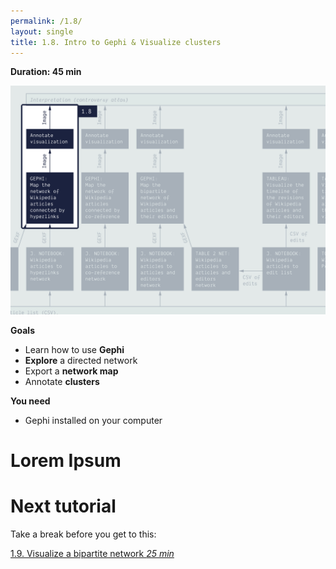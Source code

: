 ```yaml
---
permalink: /1.8/
layout: single
title: 1.8. Intro to Gephi & Visualize clusters
---
```


**Duration: 45 min**

[
	![Overview tuto 1.8](../assets/images/1-8.jpg)
](../assets/images/1-8.jpg)

**Goals**
* Learn how to use **Gephi**
* **Explore** a directed network
* Export a **network map**
* Annotate **clusters**

**You need**
* Gephi installed on your computer

# Lorem Ipsum

# Next tutorial

Take a break before you get to this:

[1.9. Visualize a bipartite network *25 min*](../1.9/)
